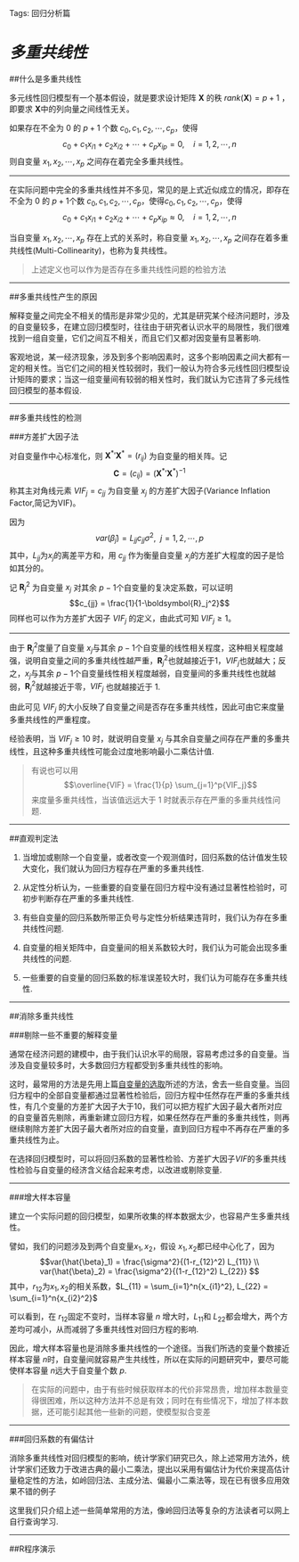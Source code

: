 ﻿Tags: 回归分析篇

*多重共线性*
=========================

##什么是多重共线性

多元线性回归模型有一个基本假设，就是要求设计矩阵 $\boldsymbol{X}$ 的秩 $rank(\boldsymbol{X}) = p+1$ ，即要求 $\boldsymbol{X}$中的列向量之间线性无关。

如果存在不全为 $0$ 的 $p+1$ 个数 $c_0,c_1,c_2,\cdots,c_p$，使得 $$c_0 + c_1 x_{i1} + c_2 x_{i2} + \cdots + c_p x_{ip} = 0,\ \ \ \ i = 1,2,\cdots,n$$则自变量 $x_1,x_2,\cdots,x_p$ 之间存在着完全多重共线性。

______________________________________

在实际问题中完全的多重共线性并不多见，常见的是上式近似成立的情况，即存在不全为 $0$ 的 $p+1$个数 $c_0,c_1,c_2,\cdots,c_p$，使得$c_0,c_1,c_2,\cdots,c_p$，使得 $$c_0 + c_1 x_{i1} + c_2 x_{i2} + \cdots + c_p x_{ip} \approx 0,\ \ \ \ i = 1,2,\cdots,n$$

当自变量 $x_1,x_2,\cdots,x_p$ 存在上式的关系时，称自变量 $x_1,x_2,\cdots,x_p$ 之间存在着多重共线性(Multi-Collinearity)，也称为复共线性。

> 上述定义也可以作为是否存在多重共线性问题的检验方法

_______________________________________

##多重共线性产生的原因

解释变量之间完全不相关的情形是非常少见的，尤其是研究某个经济问题时，涉及的自变量较多，在建立回归模型时，往往由于研究者认识水平的局限性，我们很难找到一组自变量，它们之间互不相关，而且它们又都对因变量有显著影响.

客观地说，某一经济现象，涉及到多个影响因素时，这多个影响因素之间大都有一定的相关性。当它们之间的相关性较弱时，我们一般认为符合多元线性回归模型设计矩阵的要求；当这一组变量间有较弱的相关性时，我们就认为它违背了多元线性回归模型的基本假设.
_______________________________________

##多重共线性的检测

###方差扩大因子法
 
 对自变量作中心标准化，则 ${\boldsymbol{X}^*}'\boldsymbol{X}^* = (r_{ij})$ 为自变量的相关阵。记$$\boldsymbol{C} = (c_{ij}) = ({\boldsymbol{X}^*}'\boldsymbol{X}^*)^{-1}$$称其主对角线元素 $VIF_j = c_{jj}$ 为自变量 $x_j$ 的方差扩大因子(Variance Inflation Factor,简记为VIF)。
 
 因为$$var(\hat{\beta}_j) = L_{jj} c_{jj} \sigma^2,\ \ j = 1,2,\cdots,p$$其中，$L_{jj}$为$x_j$的离差平方和，用 $c_{jj}$ 作为衡量自变量 $x_j$的方差扩大程度的因子是恰如其分的。
 
 记 $\boldsymbol{R}_j^2$ 为自变量 $x_j$ 对其余 $p-1$个自变量的复决定系数，可以证明 $$c_{jj} = \frac{1}{1-\boldsymbol{R}_j^2}$$同样也可以作为方差扩大因子 $VIF_j$ 的定义，由此式可知 $VIF_j \geq 1$。
 
 ________________________________________
 
 由于 $\boldsymbol{R}_j^2$度量了自变量 $x_j$与其余 $p-1$个自变量的线性相关程度，这种相关程度越强，说明自变量之间的多重共线性越严重，$\boldsymbol{R}_j^2$也就越接近于1，$VIF_j$也就越大；反之，$x_j$与其余 $p-1$个自变量线性相关程度越弱，自变量间的多重共线性也就越弱，$\boldsymbol{R}_j^2$就越接近于零，$VIF_j$ 也就越接近于 1.
 
 由此可见 $VIF_j$ 的大小反映了自变量之间是否存在多重共线性，因此可由它来度量多重共线性的严重程度。
 
经验表明，当 $VIF_j \geq 10$ 时，就说明自变量 $x_j$ 与其余自变量之间存在严重的多重共线性，且这种多重共线性可能会过度地影响最小二乘估计值.

> 有说也可以用$$\overline{VIF} = \frac{1}{p} \sum_{j=1}^p{VIF_j}$$来度量多重共线性，当该值远远大于 $1$ 时就表示存在严重的多重共线性问题.

___________________________________________

##直观判定法

1. 当增加或剔除一个自变量，或者改变一个观测值时，回归系数的估计值发生较大变化，我们就认为回归方程存在严重的多重共线性.

2. 从定性分析认为，一些重要的自变量在回归方程中没有通过显著性检验时，可初步判断存在严重的多重共线性.

3. 有些自变量的回归系数所带正负号与定性分析结果违背时，我们认为存在多重共线性问题.

4. 自变量的相关矩阵中，自变量间的相关系数较大时，我们认为可能会出现多重共线性的问题.

5. 一些重要的自变量的回归系数的标准误差较大时，我们认为可能存在多重共线性.

________________________________________

##消除多重共线性

###剔除一些不重要的解释变量

通常在经济问题的建模中，由于我们认识水平的局限，容易考虑过多的自变量。当涉及自变量较多时，大多数回归方程都受到多重共线性的影响。

这时，最常用的方法是先用上篇[自变量的选取](https://www.zybuluo.com/evilking/note/761077)所述的方法，舍去一些自变量。当回归方程中的全部自变量都通过显著性检验后，回归方程中任然存在严重的多重共线性，有几个变量的方差扩大因子大于$10$，我们可以把方程扩大因子最大者所对应的自变量首先剔除，再重新建立回归方程，如果任然存在严重的多重共线性，则再继续剔除方差扩大因子最大者所对应的自变量，直到回归方程中不再存在严重的多重共线性为止。

在选择回归模型时，可以将回归系数的显著性检验、方差扩大因子$VIF$的多重共线性检验与自变量的经济含义结合起来考虑，以改进或剔除变量.

_________________________________________

###增大样本容量

建立一个实际问题的回归模型，如果所收集的样本数据太少，也容易产生多重共线性。

譬如，我们的问题涉及到两个自变量$x_1,x_2$，假设 $x_1,x_2$都已经中心化了，因为$$var(\hat{\beta}_1) = \frac{\sigma^2}{(1-r_{12}^2) L_{11}} \\ var(\hat{\beta}_2) = \frac{\sigma^2}{(1-r_{12}^2) L_{22}} $$其中，$r_{12}$为$x_1,x_2$的相关系数，$L_{11} = \sum_{i=1}^n{x_{i1}^2}, L_{22} = \sum_{i=1}^n{x_{i2}^2}$

可以看到，在 $r_{12}$固定不变时，当样本容量 $n$ 增大时，$L_{11}$和 $L_{22}$都会增大，两个方差均可减小，从而减弱了多重共线性对回归方程的影响.

因此，增大样本容量也是消除多重共线性的一个途径。当我们所选的变量个数接近样本容量 $n$时，自变量间就容易产生共线性，所以在实际的问题研究中，要尽可能使样本容量 $n$远大于自变量个数 $p$.

> 在实际的问题中，由于有些时候获取样本的代价非常昂贵，增加样本数量变得很困难，所以这种方法并不总是有效；同时在有些情况下，增加了样本数据，还可能引起其他一些新的问题，使模型拟合变差

____________________________________________

###回归系数的有偏估计

消除多重共线性对回归模型的影响，统计学家们研究已久，除上述常用方法外，统计学家们还致力于改进古典的最小二乘法，提出以采用有偏估计为代价来提高估计量稳定性的方法，如岭回归法、主成分法、偏最小二乘法等，现在已有很多应用效果不错的例子

这里我们只介绍上述一些简单常用的方法，像岭回归法等复杂的方法读者可以网上自行查询学习.

________________________________________

##R程序演示


